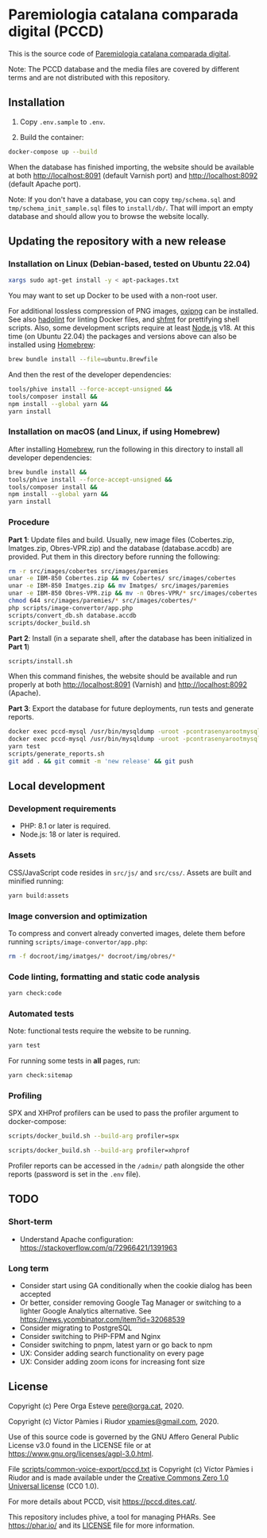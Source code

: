 # Paremiologia catalana comparada digital (PCCD)

This is the source code of [Paremiologia catalana comparada digital](https://pccd.dites.cat/).

Note: The PCCD database and the media files are covered by different terms and are not distributed with this repository.

## Installation

1. Copy `.env.sample` to `.env`.

2. Build the container:

```bash
docker-compose up --build
```

When the database has finished importing, the website should be available at both <http://localhost:8091> (default
Varnish port) and <http://localhost:8092> (default Apache port).

Note: If you don't have a database, you can copy `tmp/schema.sql` and `tmp/schema_init_sample.sql` files to
`install/db/`. That will import an empty database and should allow you to browse the website locally.

## Updating the repository with a new release

### Installation on Linux (Debian-based, tested on Ubuntu 22.04)

```bash
xargs sudo apt-get install -y < apt-packages.txt
```

You may want to set up Docker to be used with a non-root user.

For additional lossless compression of PNG images, [oxipng](https://github.com/shssoichiro/oxipng) can be installed. See
also [hadolint](https://github.com/hadolint/hadolint) for linting Docker files, and [shfmt](https://github.com/mvdan/sh)
for prettifying shell scripts. Also, some development scripts require at least [Node.js](https://nodejs.org/) v18. At
this time (on Ubuntu 22.04) the packages and versions above can also be installed using [Homebrew](https://brew.sh/):

```bash
brew bundle install --file=ubuntu.Brewfile
```

And then the rest of the developer dependencies:

```bash
tools/phive install --force-accept-unsigned &&
tools/composer install &&
npm install --global yarn &&
yarn install
```

### Installation on macOS (and Linux, if using Homebrew)

After installing [Homebrew](https://brew.sh/), run the following in this directory to install all developer
dependencies:

```bash
brew bundle install &&
tools/phive install --force-accept-unsigned &&
tools/composer install &&
npm install --global yarn &&
yarn install
```

### Procedure

**Part 1**: Update files and build. Usually, new image files (Cobertes.zip, Imatges.zip, Obres-VPR.zip) and the database
(database.accdb) are provided. Put them in this directory before running the following:

```bash
rm -r src/images/cobertes src/images/paremies
unar -e IBM-850 Cobertes.zip && mv Cobertes/ src/images/cobertes
unar -e IBM-850 Imatges.zip && mv Imatges/ src/images/paremies
unar -e IBM-850 Obres-VPR.zip && mv -n Obres-VPR/* src/images/cobertes && rm -r Obres-VPR/
chmod 644 src/images/paremies/* src/images/cobertes/*
php scripts/image-convertor/app.php
scripts/convert_db.sh database.accdb
scripts/docker_build.sh
```

**Part 2**: Install (in a separate shell, after the database has been initialized in **Part 1**)

```bash
scripts/install.sh
```

When this command finishes, the website should be available and run properly at both <http://localhost:8091> (Varnish)
and <http://localhost:8092> (Apache).

**Part 3**: Export the database for future deployments, run tests and generate reports.

```bash
docker exec pccd-mysql /usr/bin/mysqldump -uroot -pcontrasenyarootmysql --no-data pccd > tmp/schema.sql
docker exec pccd-mysql /usr/bin/mysqldump -uroot -pcontrasenyarootmysql pccd > install/db/db.sql
yarn test
scripts/generate_reports.sh
git add . && git commit -m 'new release' && git push
```

## Local development

### Development requirements

- PHP: 8.1 or later is required.
- Node.js: 18 or later is required.

### Assets

CSS/JavaScript code resides in `src/js/` and `src/css/`. Assets are built and minified running:

```bash
yarn build:assets
```

### Image conversion and optimization

To compress and convert already converted images, delete them before running `scripts/image-convertor/app.php`:

```bash
rm -f docroot/img/imatges/* docroot/img/obres/*
```

### Code linting, formatting and static code analysis

```bash
yarn check:code
```

### Automated tests

Note: functional tests require the website to be running.

```bash
yarn test
```

For running some tests in **all** pages, run:

```bash
yarn check:sitemap
```

### Profiling

SPX and XHProf profilers can be used to pass the profiler argument to docker-compose:

```bash
scripts/docker_build.sh --build-arg profiler=spx
```

```bash
scripts/docker_build.sh --build-arg profiler=xhprof
```

Profiler reports can be accessed in the `/admin/` path alongside the other reports (password is set in the `.env` file).

## TODO

### Short-term

- Understand Apache configuration: <https://stackoverflow.com/q/72966421/1391963>

### Long term

- Consider start using GA conditionally when the cookie dialog has been accepted
- Or better, consider removing Google Tag Manager or switching to a lighter Google Analytics alternative. See <https://news.ycombinator.com/item?id=32068539>
- Consider migrating to PostgreSQL
- Consider switching to PHP-FPM and Nginx
- Consider switching to pnpm, latest yarn or go back to npm
- UX: Consider adding search functionality on every page
- UX: Consider adding zoom icons for increasing font size

## License

Copyright (c) Pere Orga Esteve <pere@orga.cat>, 2020.

Copyright (c) Víctor Pàmies i Riudor <vpamies@gmail.com>, 2020.

Use of this source code is governed by the GNU Affero General Public License v3.0 found in the LICENSE file or at
<https://www.gnu.org/licenses/agpl-3.0.html>.

File [scripts/common-voice-export/pccd.txt](scripts/common-voice-export/pccd.txt)
is Copyright (c) Víctor Pàmies i Riudor and is made available under the
[Creative Commons Zero 1.0 Universal license](https://creativecommons.org/publicdomain/zero/1.0/) (CC0 1.0).

For more details about PCCD, visit <https://pccd.dites.cat/>.

This repository includes phive, a tool for managing PHARs. See <https://phar.io/> and its [LICENSE](tools/LICENSE.txt)
file for more information.
